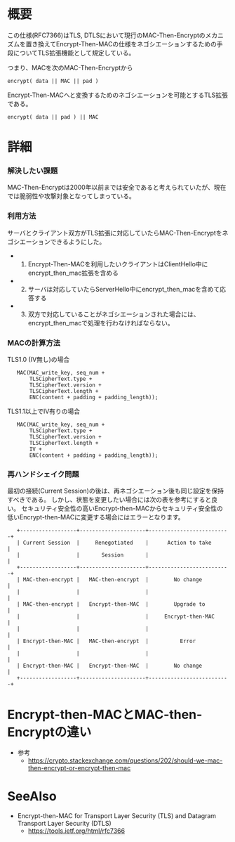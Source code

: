 # 概要
この仕様(RFC7366)はTLS, DTLSにおいて現行のMAC-Then-Encryptのメカニズムを置き換えてEncrypt-Then-MACの仕様をネゴシエーションするための手段についてTLS拡張機能として規定している。

つまり、MACを次のMAC-Then-Encryptから
```
encrypt( data || MAC || pad )
```

Encrypt-Then-MACへと変換するためのネゴシエーションを可能とするTLS拡張である。
```
encrypt( data || pad ) || MAC
```

# 詳細
### 解決したい課題
MAC-Then-Encryptは2000年以前までは安全であると考えられていたが、現在では脆弱性や攻撃対象となってしまっている。


### 利用方法
サーバとクライアント双方がTLS拡張に対応していたらMAC-Then-Encryptをネゴシエーションできるようにした。
- 1. Encrypt-Then-MACを利用したいクライアントはClientHello中にencrypt_then_mac拡張を含める
- 2. サーバは対応していたらServerHello中にencrypt_then_macを含めて応答する
- 3. 双方で対応していることがネゴシエーションされた場合には、encrypt_then_macで処理を行わなければならない。


### MACの計算方法

TLS1.0 (IV無し)の場合
```
   MAC(MAC_write_key, seq_num +
       TLSCipherText.type +
       TLSCipherText.version +
       TLSCipherText.length +
       ENC(content + padding + padding_length));
```


TLS1.1以上でIV有りの場合
```
   MAC(MAC_write_key, seq_num +
       TLSCipherText.type +
       TLSCipherText.version +
       TLSCipherText.length +
       IV +
       ENC(content + padding + padding_length));
```

### 再ハンドシェイク問題
最初の接続(Current Session)の後は、再ネゴシエーション後も同じ設定を保持すべきである。
しかし、状態を変更したい場合には次の表を参考にすると良い。
セキュリティ安全性の高いEncrypt-then-MACからセキュリティ安全性の低いEncrypt-then-MACに変更する場合にはエラーとなります。

```
   +------------------+---------------------+--------------------------+
   | Current Session  |     Renegotiated    |      Action to take      |
   |                  |       Session       |                          |
   +------------------+---------------------+--------------------------+
   | MAC-then-encrypt |   MAC-then-encrypt  |        No change         |
   |                  |                     |                          |
   | MAC-then-encrypt |   Encrypt-then-MAC  |        Upgrade to        |
   |                  |                     |     Encrypt-then-MAC     |
   |                  |                     |                          |
   | Encrypt-then-MAC |   MAC-then-encrypt  |          Error           |
   |                  |                     |                          |
   | Encrypt-then-MAC |   Encrypt-then-MAC  |        No change         |
   +------------------+---------------------+--------------------------+
```

# Encrypt-then-MACとMAC-then-Encryptの違い
 
- 参考
  - https://crypto.stackexchange.com/questions/202/should-we-mac-then-encrypt-or-encrypt-then-mac


# SeeAlso
- Encrypt-then-MAC for Transport Layer Security (TLS) and Datagram Transport Layer Security (DTLS)
  - https://tools.ietf.org/html/rfc7366

